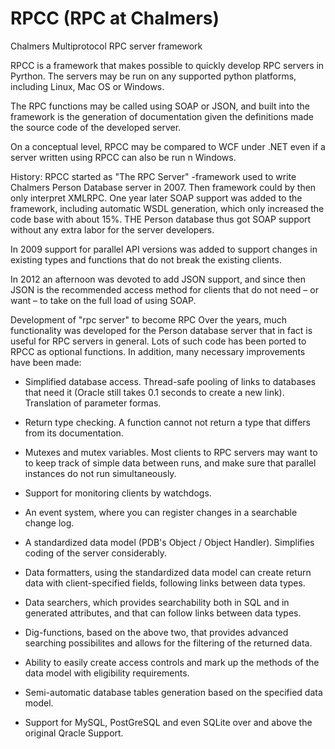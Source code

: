 # RPCC (RPC at Chalmers)
Chalmers Multiprotocol RPC server framework

RPCC is a framework that makes possible to quickly develop RPC servers
in Pyrthon. The servers may be run on any supported python platforms,
including Linux, Mac OS or Windows.

The RPC functions may be called using SOAP or JSON, and built into the
framework is the generation of documentation given the definitions made
the source code of the developed server.

On a conceptual level, RPCC may be compared to WCF under .NET even if 
a server written using RPCC can also be run n Windows.

History:
RPCC started as "The RPC Server" -framework used to write
Chalmers Person Database server in 2007. Then framework could by then only 
interpret XMLRPC. One year later SOAP support was added to the framework, 
including automatic WSDL generation, which only increased the code base with about 15%. 
THE Person database thus got SOAP support without any extra labor for the server developers.

In 2009 support for parallel API versions was added to support
changes in existing types and functions that do not break the
existing clients.

In 2012 an afternoon was devoted to add JSON support, and since then
JSON is the recommended access method for clients that do not need – or want – to
take on the full load of using SOAP.

Development of "rpc server" to become RPC
Over the years, much functionality was developed for the Person database server that in fact
is useful for RPC servers in general. Lots of such code has been ported to RPCC as optional
functions. In addition, many necessary improvements have been
made:

* Simplified database access. Thread-safe pooling of links to databases that need it (Oracle still takes 0.1 seconds to create a new link). Translation of parameter formas.

* Return type checking. A function cannot not return a type that differs from its documentation.
* Mutexes and mutex variables. Most clients to RPC servers may want to to keep track of simple data between runs, and make sure that parallel instances do not run simultaneously.
* Support for monitoring clients by watchdogs.
* An event system, where you can register changes in a searchable change log.
* A standardized data model (PDB's Object / Object Handler). Simplifies coding of the server considerably.
* Data formatters, using the standardized data model can create return data with client-specified fields, following links between data types. 
* Data searchers, which provides searchability both in SQL and in generated attributes, and that can follow links between data types. 
* Dig-functions, based on the above two, that provides advanced searching possibilites and allows for the filtering of the returned data.
* Ability to easily create access controls and mark up the methods of the data model with eligibility requirements.
* Semi-automatic database tables generation based on the specified data model.
* Support for MySQL, PostGreSQL and even SQLite over and above the original Qracle Support.
